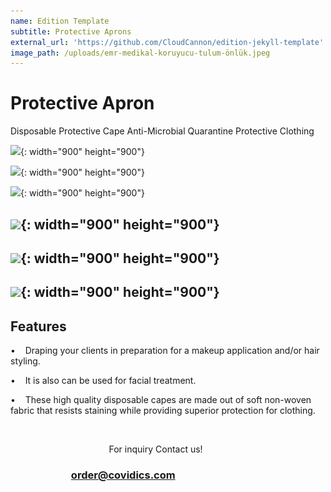```yaml
---
name: Edition Template
subtitle: Protective Aprons
external_url: 'https://github.com/CloudCannon/edition-jekyll-template'
image_path: /uploads/emr-medikal-koruyucu-tulum-önlük.jpeg
---
```


# Protective Apron

Disposable Protective Cape Anti-Microbial Quarantine Protective Clothing

![](/uploads/emr-medikal-koruyucu-tulum-önlük.jpeg){: width="900" height="900"}

![](/uploads/emr-medikal-mavi-önlük.jpeg){: width="900" height="900"}

![](/uploads/emr-tekstil-medikal-önlük.jpeg){: width="900" height="900"}

## ![](/uploads/emr-medikal-mavi-önlük.jpeg){: width="900" height="900"}

## ![](/uploads/koruyucu-önlük.jpeg){: width="900" height="900"}

## ![](/uploads/emr-tekstil-sağlık-önlük.jpeg){: width="900" height="900"}

## Features

• &nbsp; &nbsp;Draping your clients in preparation for a makeup application and/or hair styling.

• &nbsp; &nbsp;It is also can be used for facial treatment.

• &nbsp; &nbsp;These high quality disposable capes are made out of soft non-woven fabric that resists staining while providing superior protection for clothing.

&nbsp;

&nbsp; &nbsp; &nbsp; &nbsp; &nbsp; &nbsp; &nbsp; &nbsp; &nbsp; &nbsp; &nbsp; &nbsp; &nbsp; &nbsp; &nbsp; &nbsp; &nbsp; &nbsp; &nbsp; &nbsp; For inquiry Contact us\!&nbsp;

### &nbsp; &nbsp; &nbsp; &nbsp; &nbsp; &nbsp; &nbsp; &nbsp; &nbsp; &nbsp; &nbsp; &nbsp; &nbsp;**[order@covidics.com](mailto:order@covidics.com)**

## &nbsp;